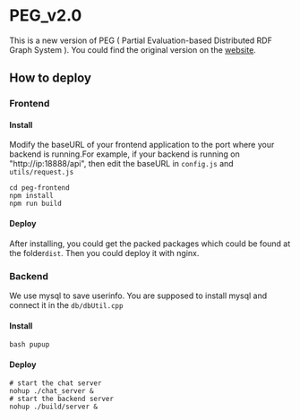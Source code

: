 # PEG_v2.0
This is a new version of PEG ( Partial Evaluation-based Distributed RDF Graph System ). You could find the original version on the [website](https://bnu05pp.github.io/PEG/index-CN.html).
## How to deploy
### Frontend
#### Install
Modify the baseURL of your frontend application to the port where your backend is running.For example, if your backend is running on "http://ip:18888/api", then edit the baseURL in `config.js` and `utils/request.js` 
```
cd peg-frontend
npm install
npm run build
```
#### Deploy
After installing, you could get the packed packages which could be found at the folder`dist`. Then you could deploy it with nginx.
### Backend
We use mysql to save userinfo. You are supposed to install mysql and connect it in the `db/dbUtil.cpp`
#### Install
```
bash pupup
```
#### Deploy
```
# start the chat server
nohup ./chat_server &
# start the backend server
nohup ./build/server &
```